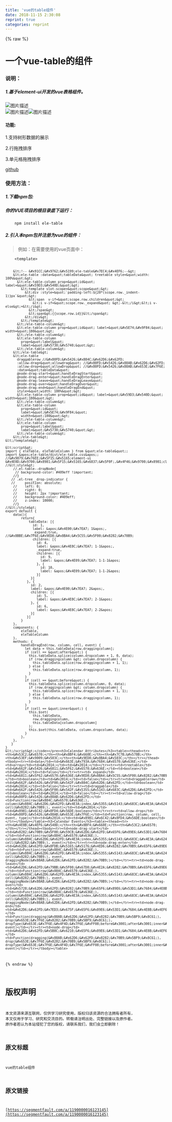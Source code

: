 ```yaml
---
title: 'vue的table组件' 
date: 2018-11-15 2:30:08
reprint: true
categories: reprint
---
```


{% raw %}
<h1>&#x4E00;&#x4E2A;vue-table&#x7684;&#x7EC4;&#x4EF6;</h1><h3>&#x8BF4;&#x660E;&#xFF1A;</h3><h5>1.&#x57FA;&#x4E8E;element-ui&#x5F00;&#x53D1;&#x7684;vue&#x8868;&#x683C;&#x7EC4;&#x4EF6;&#x3002;</h5><p><span class="img-wrap"><img data-src="/img/bVbfNNM?w=786&amp;h=649" src="https://static.alili.tech/img/bVbfNNM?w=786&amp;h=649" alt="&#x56FE;&#x7247;&#x63CF;&#x8FF0;" title="&#x56FE;&#x7247;&#x63CF;&#x8FF0;"></span><br><span class="img-wrap"><img data-src="/img/bVbfNPc?w=746&amp;h=233" src="https://static.alili.tech/img/bVbfNPc?w=746&amp;h=233" alt="&#x56FE;&#x7247;&#x63CF;&#x8FF0;" title="&#x56FE;&#x7247;&#x63CF;&#x8FF0;"></span><span class="img-wrap"><img data-src="/img/bVbfOvw?w=526&amp;h=233" src="https://static.alili.tech/img/bVbfOvw?w=526&amp;h=233" alt="&#x56FE;&#x7247;&#x63CF;&#x8FF0;" title="&#x56FE;&#x7247;&#x63CF;&#x8FF0;"></span></p><h4>&#x529F;&#x80FD;:</h4><p>1.&#x652F;&#x6301;&#x6811;&#x5F62;&#x6570;&#x636E;&#x7684;&#x5C55;&#x793A;</p><p>2.&#x884C;&#x62D6;&#x62FD;&#x6392;&#x5E8F;</p><p>3.&#x5355;&#x5143;&#x683C;&#x62D6;&#x62FD;&#x6392;&#x5E8F;</p><p><a href="https://github.com/xuyanming/ele-table" rel="nofollow noreferrer">github</a></p><h3>&#x4F7F;&#x7528;&#x65B9;&#x6CD5;&#xFF1A;</h3><h5>1.&#x4E0B;&#x8F7D;npm&#x5305;:</h5><h5>&#x4F60;&#x7684;VUE&#x9879;&#x76EE;&#x7684;&#x6839;&#x76EE;&#x5F55;&#x5E95;&#x4E0B;&#x8FD0;&#x884C;&#xFF1A;</h5><pre><code class="sh">    npm install ele-table</code></pre><h5>2.&#x5F15;&#x5165;&#x672C;npm&#x5305;&#x5E76;&#x6CE8;&#x518C;&#x4E3A;vue&#x7684;&#x7EC4;&#x4EF6;&#xFF1A;</h5><blockquote>&#x4F8B;&#x5982;&#xFF1A;&#x5728;&#x9700;&#x8981;&#x4F7F;&#x7528;&#x7684;vue&#x9875;&#x9762;&#x4E2D;&#xFF1A;</blockquote><pre><code class="html">    &lt;template&gt;
        
        &lt;!-- &#x91CC;&#x9762;&#x5199;ele-table&#x7EC4;&#x4EF6;--&gt;
        &lt;ele-table :data=&quot;tableData&quot; treetable style=&quot;width: 100%&quot;&gt;
          &lt;ele-table-column prop=&quot;id&quot; label=&quot;&#x59D3;&#x540D;&quot;&gt;
            &lt;template slot-scope=&quot;scope&quot;&gt;
              &lt;div :style=&quot;`padding-left:${20*(scope.row._indent-1)}px`&quot;&gt;
                &lt;span  v-if=&quot;scope.row.children&quot;&gt;
                  &lt;i v-if=&quot;scope.row._expand&quot; &gt;-&lt;/i&gt;&lt;i v-else&gt;+&lt;/i&gt;
                &lt;/span&gt;
                &lt;span&gt;{{scope.row.id}}&lt;/span&gt;
              &lt;/div&gt;
            &lt;/template&gt;
          &lt;/ele-table-column&gt;
          &lt;ele-table-column prop=&quot;id&quot; label=&quot;&#x5E74;&#x9F84;&quot; width=&quot;180&quot;&gt;
          &lt;/ele-table-column&gt;
          &lt;ele-table-column
            prop=&quot;label&quot;
            label=&quot;&#x5730;&#x5740;&quot;&gt;
          &lt;/ele-table-column&gt;
        &lt;/ele-table&gt;
        &lt;ele-table
          draggablerow //&#x80FD;&#x5426;&#x884C;&#x62D6;&#x62FD;
          :allow-drag=&quot;allowdrag&quot; //&#x80FD;&#x5426;&#x88AB;&#x62D6;&#x62FD;
          :allow-drop=&quot;allowDrop&quot; //&#x80FD;&#x5426;&#x88AB;&#x653E;&#x7F6E;
          :data=&quot;tableData&quot;
          @node-drag-start=&quot;handleDragStart&quot;
          @node-drag-enter=&quot;handleDragEnter&quot;
          @node-drag-leave=&quot;handleDragLeave&quot;
          @node-drag-over=&quot;handleDragOver&quot;
          @node-drag-end=&quot;handleDragEnd&quot;
          style=&quot;width: 100%&quot;&gt;
          &lt;ele-table-column prop=&quot;id&quot; label=&quot;&#x59D3;&#x540D;&quot;   width=&quot;180&quot;&gt;
          &lt;/ele-table-column&gt;
          &lt;ele-table-column
            prop=&quot;id&quot;
            label=&quot;&#x5E74;&#x9F84;&quot;
            width=&quot;180&quot;&gt;
          &lt;/ele-table-column&gt;
          &lt;ele-table-column
            prop=&quot;label&quot;
            label=&quot;&#x5730;&#x5740;&quot;&gt;
          &lt;/ele-table-column&gt;
        &lt;/ele-table&gt;
    &lt;/template&gt;
    
    &lt;script&gt;
    import { eleTable, eleTableColumn } from &quot;ele-table&quot;;
    import &apos;ele-table/dist/ele-table.css&apos;; 
    //&#x9879;&#x76EE;&#x5F15;&#x5165;element-ui &#x4E0D;&#x9700;&#x8981;&#x5F15;&#x5165;&#x6837;&#x5F0F;,&#x4F46;&#x9700;&#x8981;class&#x7C7B;&#x6307;&#x5B9A;&#x62D6;&#x62FD;&#x6837;&#x5F0F;
    //&lt;style&gt;
        //.el-table--dropNode{
         // background-color: #409eff !important;
        //}
       // .el-tree__drop-indicator {
       //     position: absolute;
        //    left: 0;
        //    right: 0;
        //    height: 2px !important;
        //    background-color: #409eff;
        //    z-index: 10000;
        //} 
    //&lt;/style&gt;
    export default {
        data(){
            return{
                tableData: [{
                  id: 1,
                  label: &apos;&#x4E00;&#x7EA7; 1&apos;,
                  _expand:true,   //&#x8BBE;&#x7F6E;&#x9ED8;&#x8BA4;&#x5C55;&#x5F00;&#x8282;&#x70B9;
                  children: [{
                    id: 4,
                    label: &apos;&#x4E8C;&#x7EA7; 1-1&apos;,
                    _expand:true,
                    children: [{
                      id: 9,
                      label: &apos;&#x4E09;&#x7EA7; 1-1-1&apos;
                    }, {
                      id: 10,
                      label: &apos;&#x4E09;&#x7EA7; 1-1-2&apos;
                    }]
                 }]
               }, {
                 id: 2,
                 label: &apos;&#x4E00;&#x7EA7; 2&apos;,
                 children: [{
                    id: 5,
                    label: &apos;&#x4E8C;&#x7EA7; 2-1&apos;
                 }, {
                    id: 6,
                    label: &apos;&#x4E8C;&#x7EA7; 2-2&apos;
                 }]
               }]
            }
        },
        components: {
            eleTable,
            eleTableColumn 
        },
        methods: {
            handleDragEnd(row, column, cell, event) {
              let data = this.tableData[row.draggingcolumn];
              if (cell == &quot;after&quot;) {
                this.tableData.splice(column.dropcolumn + 1, 0, data);
                if (row.draggingcolumn &gt; column.dropcolumn) {
                  this.tableData.splice(row.draggingcolumn + 1, 1);
                } else {
                  this.tableData.splice(row.draggingcolumn, 1);
                }
              }
              if (cell == &quot;before&quot;) {
                this.tableData.splice(column.dropcolumn, 0, data);
                if (row.draggingcolumn &gt; column.dropcolumn) {
                  this.tableData.splice(row.draggingcolumn + 1, 1);
                } else {
                  this.tableData.splice(row.draggingcolumn, 1);
                }
              }
              if (cell == &quot;inner&quot;) {
                this.$set(
                  this.tableData,
                  row.draggingcolumn,
                  this.tableData[column.dropcolumn]
                );
                this.$set(this.tableData, column.dropcolumn, data);
              }
            },
        },
       }
    }
    &lt;/script&gt;</code></pre><h3>Calendar Attributes</h3><table><thead><tr><th>&#x53C2;&#x6570;</th><th>&#x8BF4;&#x660E;</th><th>&#x7C7B;&#x578B;</th><th>&#x53EF;&#x9009;&#x503C;</th><th>&#x9ED8;&#x8BA4;&#x503C;</th></tr></thead><tbody><tr><td>data</td><td>&#x663E;&#x793A;&#x7684;&#x6570;&#x636E;</td><td>array</td><td>&#x2014;</td><td>&#x2014;</td></tr><tr><td>treetable</td><td>&#x662F;&#x5426;&#x6811;&#x5F62;&#x6570;&#x636E;</td><td>boolean</td><td>&#x2014;</td><td>false</td></tr><tr><td>_expand</td><td>&#x6811;&#x5F62;&#x6570;&#x636E;&#x9ED8;&#x8BA4;&#x5C55;&#x5F00;&#x8282;&#x70B9;&#xFF08;&#x4E0D;&#x652F;&#x6301;&#x9012;&#x5F52;&#x5173;&#x8054;&#xFF09;</td><td>boolean</td><td>&#x2014;</td><td>false</td></tr><tr><td>draggablerow</td><td>&#x662F;&#x5426;&#x5F00;&#x542F;&#x884C;&#x62D6;&#x62FD;</td><td>boolean</td><td>&#x2014;</td><td>false</td></tr><tr><td>draggable</td><td>&#x662F;&#x5426;&#x5F00;&#x542F;&#x5355;&#x5143;&#x683C;&#x62D6;&#x62FD;</td><td>boolean</td><td>&#x2014;</td><td>false</td></tr><tr><td>allow-drag</td><td>&#x80FD;&#x5426;&#x88AB;&#x62D6;&#x62FD;</td><td>Function(row(&#x884C;&#x6570;&#x636E;), column(&#x884C;&#x62D6;&#x62FD;&#x4E3A;index,&#x5355;&#x5143;&#x683C;&#x4E3A;&#x6240;&#x5728;&#x5217;), cell(&#x8282;&#x70B9;), event)</td><td>&#x2014;</td><td>&#x8981;&#x6C42;&#x8FD4;&#x56DE;boolean</td></tr><tr><td>allow-drop</td><td>&#x80FD;&#x5426;&#x88AB;&#x653E;&#x7F6E;</td><td>Function(row, column, cell, event, type)</td><td>&#x2014;</td><td>&#x8981;&#x6C42;&#x8FD4;&#x56DE;boolean</td></tr></tbody></table><h3>Calendar Events</h3><table><thead><tr><th>&#x4E8B;&#x4EF6;&#x540D;</th><th>&#x8BF4;&#x660E;</th><th>&#x53C2;&#x6570;</th></tr></thead><tbody><tr><td>node-drag-start</td><td>&#x8282;&#x70B9;&#x5F00;&#x59CB;&#x62D6;&#x62FD;&#x65F6;&#x89E6;&#x53D1;&#x7684;&#x4E8B;&#x4EF6;</td><td>Function(row(&#x884C;&#x6570;&#x636E;), column(&#x884C;&#x62D6;&#x62FD;&#x4E3A;index,&#x5355;&#x5143;&#x683C;&#x4E3A;&#x6240;&#x5728;&#x5217;), cell(&#x8282;&#x70B9;), event)</td></tr><tr><td>node-drag-enter</td><td>&#x62D6;&#x62FD;&#x8FDB;&#x5165;&#x5176;&#x4ED6;&#x8282;&#x70B9;&#x65F6;&#x89E6;&#x53D1;&#x7684;&#x4E8B;&#x4EF6;</td><td>Function(row(&#x884C;&#x6570;&#x636E;), column(&#x884C;&#x62D6;&#x62FD;&#x4E3A;index,&#x5355;&#x5143;&#x683C;&#x4E3A;&#x6240;&#x5728;&#x5217;), cell(&#x8282;&#x70B9;), event, draggingNode(&#x88AB;&#x62D6;&#x62FD;&#x8282;&#x70B9;)</td></tr><tr><td>node-drag-leave</td><td>&#x62D6;&#x62FD;&#x79BB;&#x5F00;&#x67D0;&#x4E2A;&#x8282;&#x70B9;&#x65F6;&#x89E6;&#x53D1;&#x7684;&#x4E8B;&#x4EF6;</td><td>Function(row(&#x884C;&#x6570;&#x636E;), column(&#x884C;&#x62D6;&#x62FD;&#x4E3A;index,&#x5355;&#x5143;&#x683C;&#x4E3A;&#x6240;&#x5728;&#x5217;), cell(&#x8282;&#x70B9;), event, draggingNode(&#x88AB;&#x62D6;&#x62FD;&#x8282;&#x70B9;)</td></tr><tr><td>node-drag-over</td><td>&#x5728;&#x62D6;&#x62FD;&#x8282;&#x70B9;&#x65F6;&#x89E6;&#x53D1;&#x7684;&#x4E8B;&#x4EF6;</td><td>Function(row(&#x884C;&#x6570;&#x636E;), column(&#x884C;&#x62D6;&#x62FD;&#x4E3A;index,&#x5355;&#x5143;&#x683C;&#x4E3A;&#x6240;&#x5728;&#x5217;), cell(&#x8282;&#x70B9;), event, draggingNode(&#x88AB;&#x62D6;&#x62FD;&#x8282;&#x70B9;)</td></tr><tr><td>node-drag-end</td><td>&#x62D6;&#x62FD;&#x7ED3;&#x675F;&#x65F6;&#x89E6;&#x53D1;&#x7684;&#x4E8B;&#x4EF6;</td><td>Function(dragging(&#x88AB;&#x62D6;&#x62FD;&#x8282;&#x70B9;&#x5BF9;&#x8C61;), drop(&#x653E;&#x7F6E;&#x8282;&#x70B9;&#x5BF9;&#x8C61;), dropType(&#x653E;&#x7F6E;&#x4F4D;&#x7F6E;&#xFF08;before&#x3001;after&#x3001;inner&#xFF09;), event)</td></tr><tr><td>node-drop</td><td>&#x62D6;&#x62FD;&#x5B8C;&#x6210;&#x65F6;&#x89E6;&#x53D1;&#x7684;&#x4E8B;&#x4EF6;</td><td>Function(dragging(&#x88AB;&#x62D6;&#x62FD;&#x8282;&#x70B9;&#x5BF9;&#x8C61;), drop(&#x653E;&#x7F6E;&#x8282;&#x70B9;&#x5BF9;&#x8C61;), dropType(&#x653E;&#x7F6E;&#x4F4D;&#x7F6E;&#xFF08;before&#x3001;after&#x3001;inner&#xFF09;), event)</td></tr></tbody></table>
{% endraw %}

# 版权声明
本文资源来源互联网，仅供学习研究使用，版权归该资源的合法拥有者所有，
本文仅用于学习、研究和交流目的。转载请注明出处、完整链接以及原作者。
原作者若认为本站侵犯了您的版权，请联系我们，我们会立即删除！

## 原文标题
vue的table组件

## 原文链接
[https://segmentfault.com/a/1190000016123145](https://segmentfault.com/a/1190000016123145)


